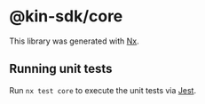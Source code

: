 # @kin-sdk/core

This library was generated with [Nx](https://nx.dev).

## Running unit tests

Run `nx test core` to execute the unit tests via [Jest](https://jestjs.io).
